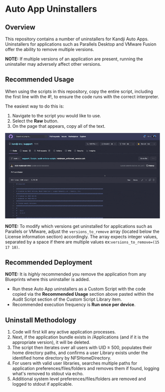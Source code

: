 # Auto App Uninstallers


## Overview
This repository contains a number of uninstallers for Kandji Auto Apps.  Uninstallers for applications such as Parallels Desktop and VMware Fusion offer the ability to remove multiple versions.

**NOTE:** If multiple versions of an application are present, running the uninstaller may adversely affect other versions.

## Recommended Usage
When using the scripts in this repository, copy the entire script, including the first line with the #!, to ensure the code runs with the correct interpreter.

The easiest way to do this is:

1. Navigate to the script you would like to use.
2. Select the **Raw** button.
3. On the page that appears, copy all of the text.

![](../Scripts/images/copy_raw.gif)

**NOTE:** To modify which versions get uninstalled for applications such as Parallels or VMware, adjust the `versions_to_remove` array (located below the License information section) accordingly.  The array expects integer values, separated by a space if there are multiple values ex:`versions_to_remove=(15 17 18)`.

## Recommended Deployment

**NOTE:** It is *highly* recommended you remove the application from any Blueprints where this uninstaller is added.

* Run these Auto App uninstallers as a Custom Script with the code copied via the **Recommended Usage** section above pasted within the Audit Script section of the Custom Script Library item.
* Recommended execution frequency is **Run once per device**.

## Uninstall Methodology
1. Code will first kill any active application processes.
2. Next, if the application bundle exists in /Applications (and if it is the appropriate version), it will be deleted.
3. The script then iterates over all users with UID ≥ 500, populates their home directory paths, and confirms a user Library exists under the identified home directory by NFSHomeDirectory.
4. For users with valid user libraries, searches multiple paths for application preferences/files/folders and removes them if found, logging what's removed to stdout via echo.
5. Additional system level preferences/files/folders are removed and logged to stdout if applicable.